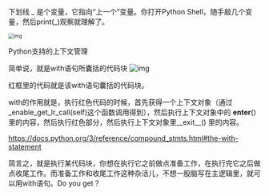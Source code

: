 下划线 _ 是个变量，它指向“上一个”变量。你打开Python Shell，随手敲几个变量，然后print(_)观察就理解了。

<img src="file:///D:\Msg\qq\3204821761\Image\Group2\{}\3Z\{}3ZAMPF4WN4_89}N3M_8PG.png" alt="img" style="zoom: 67%;" />

Python支持的上下文管理

简单说，就是with语句所囊括的代码块
![img](file:///D:\Msg\qq\3204821761\Image\Group2\OK\7Q\OK7QM21WE@[J}I~T9T@_%RF.png)

红框里的代码就是该with语句囊括的代码块。

with的作用就是，执行红色代码的时候，首先获得一个上下文对象（通过_enable_get_lr_call(self)这个函数调用得到），然后执行上下文对象中的 __enter__() 里的内容，然后执行红色部分，然后执行上下文对象里__exit__() 里的内容。

https://docs.python.org/3/reference/compound_stmts.html#the-with-statement

简言之，就是执行某代码块，你想在执行它之前做点准备工作，在执行完它之后做点收尾工作。而准备工作和收尾工作这种杂活儿，不想一股脑写在主逻辑里，就可以用with语句。Do you get？